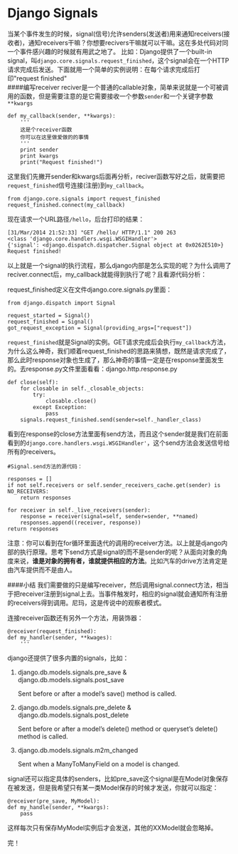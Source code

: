 Django Signals
===========================
当某个事件发生的时候，signal(信号)允许senders(发送者)用来通知receivers(接收者)，通知receivers干嘛？你想要recivers干嘛就可以干嘛。这在多处代码对同一个事件感兴趣的时候就有用武之地了。 比如：Django提供了一个built-in signal，叫`django.core.signals.request_finished`，这个signal会在一个HTTP请求完成后发送。下面就用一个简单的实例说明：在每个请求完成后打印"request finished"    
####编写receiver
reciver是一个普通的callable对象，简单来说就是一个可被调用的函数，但是需要注意的是它需要接收一个参数`sender`和一个关键字参数`**kwargs`

    def my_callback(sender, **kwargs):
        '''
        这是个receiver函数
        你可以在这里做爱做的的事情
        '''
        print sender
        print kwargs
        print("Request finished!")

这里我们先撇开sender和kwargs后面再分析，reciver函数写好之后，就需要把`request_finished`信号连接(注册)到`my_callback`。  

    from django.core.signals import request_finished
    request_finished.connect(my_callback)

现在请求一个URL路径`/hello`，后台打印的结果：  

    [31/Mar/2014 21:52:33] "GET /hello/ HTTP/1.1" 200 263
    <class 'django.core.handlers.wsgi.WSGIHandler'>
    {'signal': <django.dispatch.dispatcher.Signal object at 0x0262E510>}
    Request finished!

以上就是一个signal的执行流程，那么django内部是怎么实现的呢？为什么调用了reciver.connect后，my_callback就能得到执行了呢？且看源代码分析：  

request_finished定义在文件django.core.signals.py里面：  

    from django.dispatch import Signal

    request_started = Signal()
    request_finished = Signal()
    got_request_exception = Signal(providing_args=["request"])

`request_finished`就是Signal的实例。GET请求完成后会执行`my_callback`方法，为什么这么神奇，我们顺着request_finished的思路来猜想，既然是请求完成了，那么此时response对象也生成了，那么神奇的事情一定是在response里面发生的。去response.py文件里面看看：django.http.response.py  

    def close(self):
        for closable in self._closable_objects:
            try:
                closable.close()
            except Exception:
                pass
        signals.request_finished.send(sender=self._handler_class)
看到在response的close方法里面有send方法，而且这个sender就是我们在前面看到的`django.core.handlers.wsgi.WSGIHandler'`，这个send方法会发送信号给所有的receivers。  

    #Signal.send方法的源代码：

    responses = []
    if not self.receivers or self.sender_receivers_cache.get(sender) is NO_RECEIVERS:
        return responses

    for receiver in self._live_receivers(sender):
        response = receiver(signal=self, sender=sender, **named)
        responses.append((receiver, response))
    return responses

注意：你可以看到在for循环里面迭代的调用的receiver方法。以上就是django内部的执行原理。思考下send方式是signal的而不是sender的呢？从面向对象的角度来说，**谁是对象的拥有者，谁就提供相应的方法**。比如汽车的drive方法肯定是由汽车提供而不是由人。


####小结
我们需要做的只是编写receiver，然后调用signal.connect方法，相当于把receiver注册到signal上去。当事件触发时，相应的signal就会通知所有注册的receivers得到调用。尼玛，这是传说中的观察者模式。  

连接receiver函数还有另外一个方法，用装饰器：  

    @receiver(request_finished):
    def my_handler(sender, **kwages):
        '''
django还提供了很多内置的signals，比如：

1. django.db.models.signals.pre_save & django.db.models.signals.post_save

    Sent before or after a model’s save() method is called.

2. django.db.models.signals.pre_delete & django.db.models.signals.post_delete

    Sent before or after a model’s delete() method or queryset’s delete() method is called.

3. django.db.models.signals.m2m_changed

    Sent when a ManyToManyField on a model is changed.

signal还可以指定具体的senders，比如pre_save这个signal是在Model对象保存在被发送，但是我希望只有某一类Model保存的时候才发送，你就可以指定：  

    @receiver(pre_save, MyModel):
    def my_handle(sender, **kwargs):
        pass
这样每次只有保存MyModel实例后才会发送，其他的XXModel就会忽略掉。  

完！

